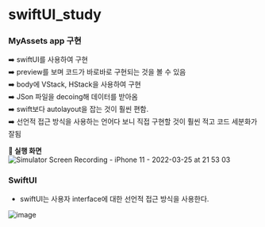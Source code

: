 # swiftUI_study</br>

### MyAssets app 구현
   ➡️ swiftUI를 사용하여 구현</br>
   ➡️ preview를 보며 코드가 바로바로 구현되는 것을 볼 수 있음</br>
   ➡️ body에 VStack, HStack을 사용하여 구현</br>
   ➡️ JSon 파일을 decoing해 데이터를 받아옴</br>
   ➡️ swift보다 autolayout을 잡는 것이 훨씬 편함.</br>
   ➡️ 선언적 접근 방식을 사용하는 언어다 보니 직접 구현할 것이 훨씬 적고 코드 세분화가 잘됨</br>
   
**📲 실행 화면 </br>**
![Simulator Screen Recording - iPhone 11 - 2022-03-25 at 21 53 03](https://user-images.githubusercontent.com/77050826/160124249-b5a6285d-bdb0-4c5d-afd6-d68e7e5f86de.gif)</br>




### SwiftUI
   - swiftUI는 사용자 interface에 대한 선언적 접근 방식을 사용한다.


![image](https://user-images.githubusercontent.com/77050826/159869093-19d8f943-a381-4485-99e9-d170822a6310.png)
